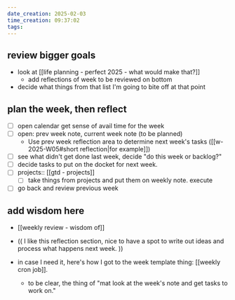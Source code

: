 ```yaml
---
date_creation: 2025-02-03
time_creation: 09:37:02
tags:
---
```

## review bigger goals
- look at [[life planning - perfect 2025 - what would make that?]]
	- add reflections of week to be reviewed on bottom
- decide what things from that list I'm going to bite off at that point

## plan the week, then reflect
- [ ] open calendar get sense of avail time for the week
- [ ] open: prev week note, current week note (to be planned)
	- Use prev week reflection area to determine next week's tasks ([[w-2025-W05#short reflection|for example]])
- [ ] see what didn't get done last week, decide "do this week or backlog?"
- [ ] decide tasks to put on the docket for next week.
- [ ] projects:: [[gtd - projects]]
	- [ ] take things from projects and put them on weekly note. execute
- [ ] go back and review previous week

## add wisdom here
- [[weekly review - wisdom of]]

- (( I like this reflection section, nice to have a spot to write out ideas and process what happens next week. ))
- in case I need it, here's how I got to the week template thing: [[weekly cron job]].
	- to be clear, the thing of "mat look at the week's note and get tasks to work on."
